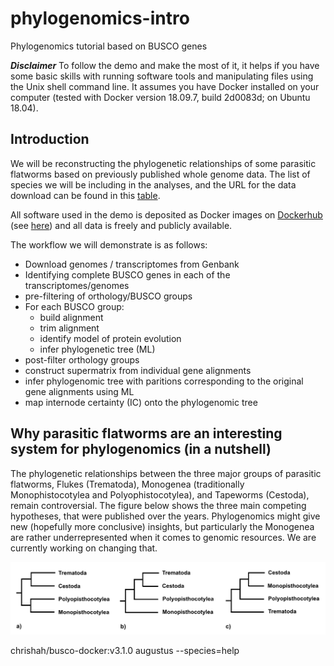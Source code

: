 # phylogenomics-intro
Phylogenomics tutorial based on BUSCO genes

***Disclaimer***
To follow the demo and make the most of it, it helps if you have some basic skills with running software tools and manipulating files using the Unix shell command line. It assumes you have Docker installed on your computer (tested with Docker version 18.09.7, build 2d0083d; on Ubuntu 18.04).

## Introduction

We will be reconstructing the phylogenetic relationships of some parasitic flatworms based on previously published whole genome data. The list of species we will be including in the analyses, and the URL for the data download can be found in this <a href="https://github.com/chrishah/phylogenomics/blob/master/data/samples.csv" title="Sample table" target="_blank">table</a>.

All software used in the demo is deposited as Docker images on <a href="https://hub.docker.com/" title="Dockerhub" target="_blank">Dockerhub</a> (see <a href="https://github.com/chrishah/phylogenomics/blob/master/data/software.csv" title="software table" target="_blank">here</a>) and all data is freely and publicly available.

The workflow we will demonstrate is as follows:
- Download genomes / transcriptomes from Genbank
- Identifying complete BUSCO genes in each of the transcriptomes/genomes
- pre-filtering of orthology/BUSCO groups
- For each BUSCO group:
  - build alignment
  - trim alignment
  - identify model of protein evolution
  - infer phylogenetic tree (ML)
- post-filter orthology groups
- construct supermatrix from individual gene alignments
- infer phylogenomic tree with paritions corresponding to the original gene alignments using ML
- map internode certainty (IC) onto the phylogenomic tree

## Why parasitic flatworms are an interesting system for phylogenomics (in a nutshell)

The phylogenetic relationships between the three major groups of parasitic flatworms, Flukes (Trematoda), Monogenea (traditionally Monophistocotylea and Polyophistocotylea), and Tapeworms (Cestoda), remain controversial. The figure below shows the three main competing hypotheses, that were published over the years. Phylogenomics might give new (hopefully more conclusive) insights, but particularly the Monogenea are rather underrepresented when it comes to genomic resources. We are currently working on changing that.

![Competing Hypotheses](data/competing_hypotheses_opist.jpg)

chrishah/busco-docker:v3.1.0 augustus --species=help

